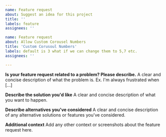```yaml
---
name: Feature request
about: Suggest an idea for this project
title: ''
labels: feature
assignees: ''

name: Feature request
about: Allow Custom Corousel Numbers
title: 'Custom Corusoul Numbers'
labels: default is 3 what if we can change them to 5,7 etc.
assignees: ''

---
```


**Is your feature request related to a problem? Please describe.**
A clear and concise description of what the problem is. Ex. I'm always frustrated when [...]

**Describe the solution you'd like**
A clear and concise description of what you want to happen.

**Describe alternatives you've considered**
A clear and concise description of any alternative solutions or features you've considered.

**Additional context**
Add any other context or screenshots about the feature request here.
